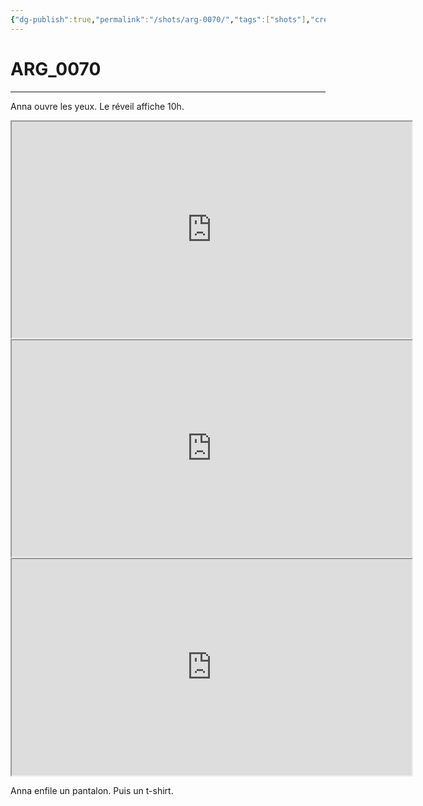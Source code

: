 ```yaml
---
{"dg-publish":true,"permalink":"/shots/arg-0070/","tags":["shots"],"created":"2024-12-19","updated":"2025-01-15"}
---
```



# ARG_0070
---
Anna ouvre les yeux. Le réveil affiche 10h.

<iframe src="https://drive.google.com/file/d/18VGnUh_ClK8TBxx7-xUk4txvmlojE10e/preview" width="640" height="346" allow="autoplay"></iframe>
<iframe src="https://drive.google.com/file/d/1F_WykpV79EmzlV9zQj29PSSoUeISEZjx/preview" width="640" height="346" allow="autoplay"></iframe>
<iframe src="https://drive.google.com/file/d/1MZo0QuoEHVB1a84BAvnWWgBcc8JJn6Py/preview" width="640" height="346" allow="autoplay"></iframe>

Anna enfile un pantalon. Puis un t-shirt.

